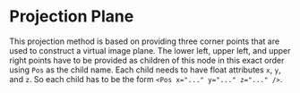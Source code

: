 # Projection Plane

This projection method is based on providing three corner points that are used to construct a virtual image plane.  The lower left, upper left, and upper right points have to be provided as children of this node in this exact order using `Pos` as the child name.  Each child needs to have float attributes `x`, `y`, and `z`.  So each child has to be the form `<Pos x="..." y="..." z="..." />`.
